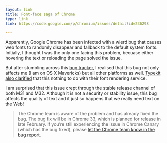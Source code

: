 ```yaml
---
layout: link
title: Font-face saga of Chrome
type: link
link: https://code.google.com/p/chromium/issues/detail?id=236298

---
```


Apparently, Google Chrome has been infected with a wierd bug that causes web fonts to randomly disappear and fallback to the default system fonts. Initially, I thought I was the only one facing this problem, becuase either hovering the text or reloading the page solved the issue.

But after stumbling across this [bug tracker](https://code.google.com/p/chromium/issues/detail?id=236298), I realised that this bug not only affects me (I am on OS X Mavericks) but all other platforms as well. [Typekit also clarified](http://blog.typekit.com/2014/02/04/chrome-bug-affecting-web-fonts/) that this nothing to do with their font rendering service.

I am surprised that this issue crept through the stable release channel of both M31 and M32. Although it is not a security or stability issue, this bug affects the quality of text and it just so happens that we really need text on the Web!

> The Chrome team is aware of the problem and has already fixed the bug. The bug fix will be in Chrome 33, which is planned for release in late February. If you’re still experiencing the issue in Chrome Canary (which has the bug fixed), please [let the Chrome team know in the bug report](https://code.google.com/p/chromium/issues/detail?id=236298).

